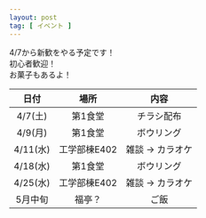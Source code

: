 ```yaml
---
layout: post
tag: [ イベント ]
---
```


4/7から新歓をやる予定です！  
初心者歓迎！  
お菓子もあるよ！

| 日付 | 場所 | 内容 |
|:-:|:-:|:-:|
| 4/7(土) | 第1食堂 | チラシ配布 |
| 4/9(月) | 第1食堂 | ボウリング |
| 4/11(水) | 工学部棟E402 | 雑談 → カラオケ |
| 4/18(水) | 第1食堂 | ボウリング |
| 4/25(水) | 工学部棟E402 | 雑談 → カラオケ |
| 5月中旬 | 福亭？ | ご飯 |
